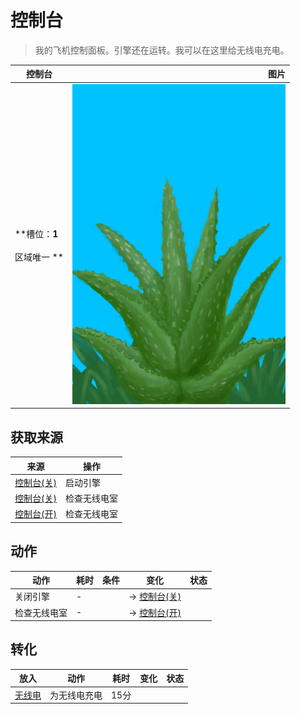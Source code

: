# 控制台  
> 我的飞机控制面板。引擎还在运转。我可以在这里给无线电充电。  
  
  控制台  |   图片   
 ----  |  ----:   
 **槽位：**1<br><br>** 区域唯一 **  |  ![](Sprite/AloeVera.png)   
  
## 获取来源  
来源  |  操作  
----  |  ----  
[控制台(关)](ControlPanelOff.md)  |  启动引擎  
[控制台(关)](ControlPanelOff.md)  |  检查无线电室  
[控制台(开)](ControlPanelOn.md)  |  检查无线电室  
## 动作  
动作  |  耗时  |  条件  |  变化  |  状态  
----  |  ----  |  ----  |  ----  |  ----  
关闭引擎<br>  |  -  |    |  → [控制台(关)](ControlPanelOff.md)<br>  |    
检查无线电室<br>  |  -  |    |  → [控制台(开)](ControlPanelOn.md)<br>  |    
## 转化  
放入  |  动作  |  耗时  |  变化  |  状态  
----  |  ----  |  ----  |  ----  |  ----  
[无线电](Radio.md)  |  为无线电充电  |  15分  |    |    
